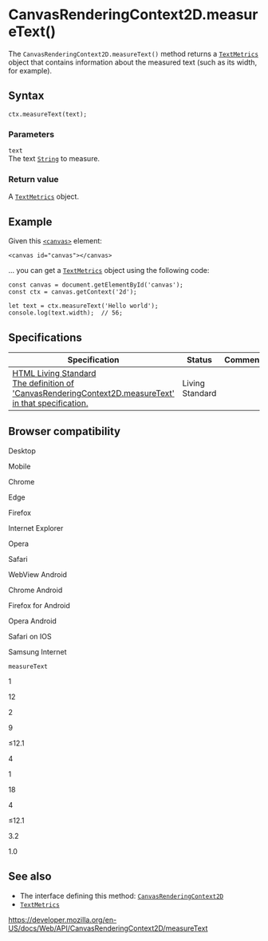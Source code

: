 # CanvasRenderingContext2D.measureText()

The `CanvasRenderingContext2D.measureText()` method returns a [`TextMetrics`](../textmetrics) object that contains information about the measured text (such as its width, for example).

## Syntax

    ctx.measureText(text);

### Parameters

`text`  
The text [`String`](https://developer.mozilla.org/en-US/docs/Web/JavaScript/Reference/Global_Objects/String) to measure.

### Return value

A [`TextMetrics`](../textmetrics) object.

## Example

Given this [`<canvas>`](https://developer.mozilla.org/en-US/docs/Web/HTML/Element/canvas) element:

    <canvas id="canvas"></canvas>

... you can get a [`TextMetrics`](../textmetrics) object using the following code:

    const canvas = document.getElementById('canvas');
    const ctx = canvas.getContext('2d');

    let text = ctx.measureText('Hello world');
    console.log(text.width);  // 56;

## Specifications

<table><thead><tr class="header"><th>Specification</th><th>Status</th><th>Comment</th></tr></thead><tbody><tr class="odd"><td><a href="https://html.spec.whatwg.org/multipage/scripting.html#dom-context-2d-measuretext">HTML Living Standard<br />
<span class="small">The definition of 'CanvasRenderingContext2D.measureText' in that specification.</span></a></td><td><span class="spec-living">Living Standard</span></td><td></td></tr></tbody></table>

## Browser compatibility

Desktop

Mobile

Chrome

Edge

Firefox

Internet Explorer

Opera

Safari

WebView Android

Chrome Android

Firefox for Android

Opera Android

Safari on IOS

Samsung Internet

`measureText`

1

12

2

9

≤12.1

4

1

18

4

≤12.1

3.2

1.0

## See also

- The interface defining this method: [`CanvasRenderingContext2D`](../canvasrenderingcontext2d)
- [`TextMetrics`](../textmetrics)

<a href="https://developer.mozilla.org/en-US/docs/Web/API/CanvasRenderingContext2D/measureText" class="_attribution-link">https://developer.mozilla.org/en-US/docs/Web/API/CanvasRenderingContext2D/measureText</a>
